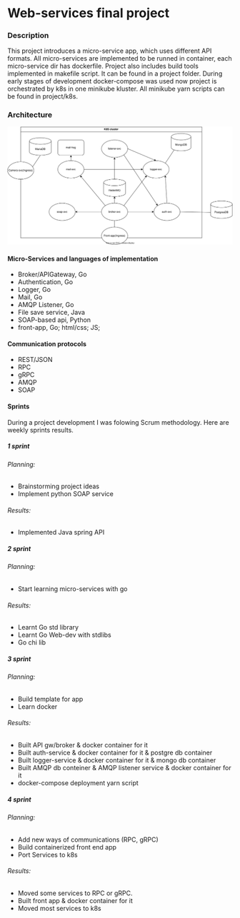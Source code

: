 # Web-services final project
### Description
This project introduces a micro-service app, which uses different API formats.
All micro-services are implemented to be runned in container, each micro-service dir has dockerfile.
Project also includes build tools implemented in makefile script. It can be found in a project folder.
During early stages of development docker-compose was used now project is orchestrated by k8s in one minikube kluster. All minikube yarn scripts can be found in project/k8s.
### Architecture
![alt text](https://github.com/brudnevskij/web-services-project-repo/blob/main/arch.svg "architechture")

#### Micro-Services and languages of implementation
- Broker/APIGateway, Go
- Authentication, Go
- Logger, Go
- Mail, Go
- AMQP Listener, Go
- File save service, Java
- SOAP-based api, Python
- front-app, Go; html/css; JS;
#### Communication protocols
 - REST/JSON
 - RPC
 - gRPC
 - AMQP
 - SOAP
#### Sprints
During a project development I was folowing Scrum methodology. Here are weekly sprints results.
##### 1 sprint
###### Planning:
- Brainstorming project ideas
- Implement python SOAP service
###### Results:
- Implemented Java spring API
##### 2 sprint
###### Planning:
- Start learning micro-services with go
###### Results:
- Learnt Go std library
- Learnt Go Web-dev with stdlibs
- Go chi lib
##### 3 sprint
###### Planning:
- Build template for app
- Learn docker
###### Results:
- Built API gw/broker & docker container for it
- Built auth-service & docker container for it & postgre db container
- Built logger-service & docker container for it & mongo db container
- Built AMQP db conteiner & AMQP listener service & docker container for it
- docker-compose deployment yarn script
##### 4 sprint
###### Planning:
- Add new ways of communications (RPC, gRPC)
- Build containerized front end app
- Port Services to k8s
###### Results:
- Moved some services to RPC or gRPC.
- Built front app & docker container for it 
- Moved most services to k8s
